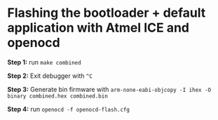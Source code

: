 # Flashing the bootloader + default application with Atmel ICE and openocd

**Step 1:** run `make combined`

**Step 2:** Exit debugger with `^C`

**Step 3:** Generate bin firmware with `arm-none-eabi-objcopy -I ihex -O binary combined.hex combined.bin`

**Step 4:** run `openocd -f openocd-flash.cfg`
